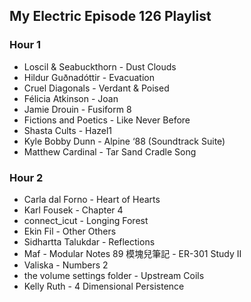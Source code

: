 ## My Electric Episode 126 Playlist

### Hour 1
* Loscil & Seabuckthorn - Dust Clouds
* Hildur Guðnadóttir - Evacuation
* Cruel Diagonals - Verdant & Poised
* Félicia Atkinson - Joan
* Jamie Drouin - Fusiform 8
* Fictions and Poetics - Like Never Before
* Shasta Cults - Hazel1
* Kyle Bobby Dunn - Alpine ‘88 (Soundtrack Suite)
* Matthew Cardinal - Tar Sand Cradle Song

### Hour 2
* Carla dal Forno - Heart of Hearts
* Karl Fousek - Chapter 4
* connect_icut - Longing Forest
* Ekin Fil - Other Others
* Sidhartta Talukdar - Reflections
* Maf - Modular Notes 89 模塊兒筆記 - ER-301 Study II
* Valiska - Numbers 2
* the volume settings folder - Upstream Coils
* Kelly Ruth - 4 Dimensional Persistence
